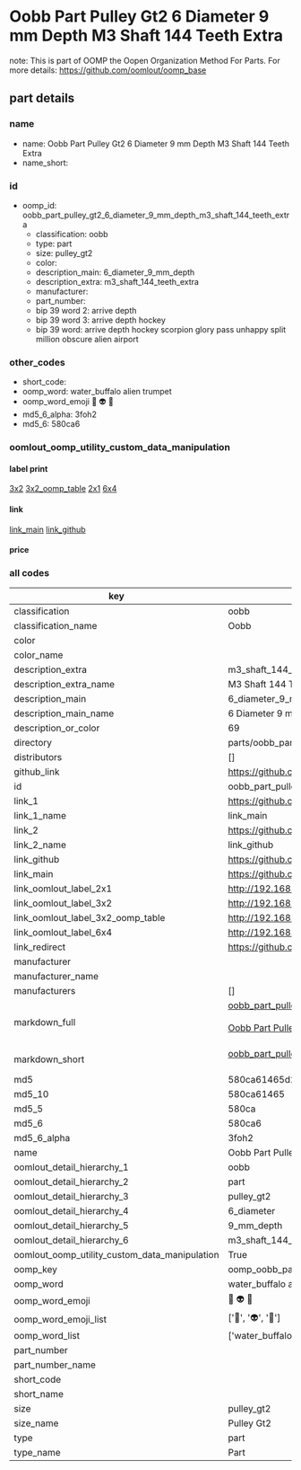 # Oobb Part Pulley Gt2 6 Diameter 9 mm Depth M3 Shaft 144 Teeth Extra  

note: This is part of OOMP the Oopen Organization Method For Parts. For more details: https://github.com/oomlout/oomp_base

##  part details
  







### name
* name: Oobb Part Pulley Gt2 6 Diameter 9 mm Depth M3 Shaft 144 Teeth Extra
* name_short: 
### id
* oomp_id: oobb_part_pulley_gt2_6_diameter_9_mm_depth_m3_shaft_144_teeth_extra
  * classification: oobb
  * type: part
  * size: pulley_gt2
  * color: 
  * description_main: 6_diameter_9_mm_depth
  * description_extra: m3_shaft_144_teeth_extra
  * manufacturer: 
  * part_number: 
  * bip 39 word 2: arrive depth
  * bip 39 word 3: arrive depth hockey
  * bip 39 word: arrive depth hockey scorpion glory pass unhappy split million obscure alien airport

### other_codes
* short_code: 
* oomp_word: water_buffalo alien trumpet
* oomp_word_emoji :water_buffalo: :alien: :trumpet:
* md5_6_alpha: 3foh2
* md5_6: 580ca6






### oomlout_oomp_utility_custom_data_manipulation
#### label print
[3x2](http://192.168.1.245:1112/?label=oomp%203foh2)
[3x2_oomp_table](http://192.168.1.108:1112/?label=oomp%203foh2)
[2x1](http://192.168.1.242:1112/?label=oomp%203foh2)
[6x4](http://192.168.1.55:1112/?label=oomp%203foh2)    

#### link

[link_main](https://github.com/oomlout/oomlout_oomp_version_1_messy/tree/main/parts/oobb_part_pulley_gt2_6_diameter_9_mm_depth_m3_shaft_144_teeth_extra) [link_github](https://github.com/oomlout/oomlout_oomp_version_1_messy/tree/main/parts/oobb_part_pulley_gt2_6_diameter_9_mm_depth_m3_shaft_144_teeth_extra)                             

#### price







### all codes 
| key | value |  
| --- | --- |  
| classification | oobb |  
| classification_name | Oobb |  
| color |  |  
| color_name |  |  
| description_extra | m3_shaft_144_teeth_extra |  
| description_extra_name | M3 Shaft 144 Teeth Extra |  
| description_main | 6_diameter_9_mm_depth |  
| description_main_name | 6 Diameter 9 mm Depth |  
| description_or_color | 69 |  
| directory | parts/oobb_part_pulley_gt2_6_diameter_9_mm_depth_m3_shaft_144_teeth_extra |  
| distributors | [] |  
| github_link | https://github.com/oomlout/oomlout_oomp_part_src/tree/main/parts/oobb_part_pulley_gt2_6_diameter_9_mm_depth_m3_shaft_144_teeth_extra |  
| id | oobb_part_pulley_gt2_6_diameter_9_mm_depth_m3_shaft_144_teeth_extra |  
| link_1 | https://github.com/oomlout/oomlout_oomp_version_1_messy/tree/main/parts/oobb_part_pulley_gt2_6_diameter_9_mm_depth_m3_shaft_144_teeth_extra |  
| link_1_name | link_main |  
| link_2 | https://github.com/oomlout/oomlout_oomp_version_1_messy/tree/main/parts/oobb_part_pulley_gt2_6_diameter_9_mm_depth_m3_shaft_144_teeth_extra |  
| link_2_name | link_github |  
| link_github | https://github.com/oomlout/oomlout_oomp_version_1_messy/tree/main/parts/oobb_part_pulley_gt2_6_diameter_9_mm_depth_m3_shaft_144_teeth_extra |  
| link_main | https://github.com/oomlout/oomlout_oomp_version_1_messy/tree/main/parts/oobb_part_pulley_gt2_6_diameter_9_mm_depth_m3_shaft_144_teeth_extra |  
| link_oomlout_label_2x1 | http://192.168.1.242:1112/?label=oomp%203foh2 |  
| link_oomlout_label_3x2 | http://192.168.1.245:1112/?label=oomp%203foh2 |  
| link_oomlout_label_3x2_oomp_table | http://192.168.1.108:1112/?label=oomp%203foh2 |  
| link_oomlout_label_6x4 | http://192.168.1.55:1112/?label=oomp%203foh2 |  
| link_redirect | https://github.com/oomlout/oomlout_oomp_version_1_messy/tree/main/parts/oobb_part_pulley_gt2_6_diameter_9_mm_depth_m3_shaft_144_teeth_extra |  
| manufacturer |  |  
| manufacturer_name |  |  
| manufacturers | [] |  
| markdown_full | [oobb_part_pulley_gt2_6_diameter_9_mm_depth_m3_shaft_144_teeth_extra](none)<br>[](none)<br>[Oobb Part Pulley Gt2 6 Diameter 9 Mm Depth M3 Shaft 144 Teeth Extra](none)<br><br> |  
| markdown_short | [oobb_part_pulley_gt2_6_diameter_9_mm_depth_m3_shaft_144_teeth_extra](none)<br><br> |  
| md5 | 580ca61465d23daa82b1cc12d8cec864 |  
| md5_10 | 580ca61465 |  
| md5_5 | 580ca |  
| md5_6 | 580ca6 |  
| md5_6_alpha | 3foh2 |  
| name | Oobb Part Pulley Gt2 6 Diameter 9 mm Depth M3 Shaft 144 Teeth Extra |  
| oomlout_detail_hierarchy_1 | oobb |  
| oomlout_detail_hierarchy_2 | part |  
| oomlout_detail_hierarchy_3 | pulley_gt2 |  
| oomlout_detail_hierarchy_4 | 6_diameter |  
| oomlout_detail_hierarchy_5 | 9_mm_depth |  
| oomlout_detail_hierarchy_6 | m3_shaft_144_teeth_extra |  
| oomlout_oomp_utility_custom_data_manipulation | True |  
| oomp_key | oomp_oobb_part_pulley_gt2_6_diameter_9_mm_depth_m3_shaft_144_teeth_extra |  
| oomp_word | water_buffalo alien trumpet |  
| oomp_word_emoji | :water_buffalo: :alien: :trumpet: |  
| oomp_word_emoji_list | [':water_buffalo:', ':alien:', ':trumpet:'] |  
| oomp_word_list | ['water_buffalo', 'alien', 'trumpet'] |  
| part_number |  |  
| part_number_name |  |  
| short_code |  |  
| short_name |  |  
| size | pulley_gt2 |  
| size_name | Pulley Gt2 |  
| type | part |  
| type_name | Part |  
